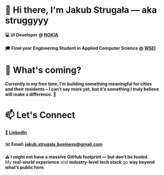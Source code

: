 # 👋 Hi there, I'm Jakub Strugała — aka **struggyyy**

#### 💻 **UI Developer @ [NOKIA](https://www.linkedin.com/company/nokia/posts/?feedView=all)**  

#### 🎓 Final year **Engineering Student in Applied Computer Science** @ **[WSEI](https://www.linkedin.com/school/wy%C5%BCsza-szko%C5%82a-ekonomii-i-informatyki-w-krakowie/posts/?feedView=all)**

# 👀 What's coming?

#### Currently in my free time, I’m building something meaningful for **cities and their residents** – I can’t say more yet, but it’s something I truly believe will make a difference. 🤫

# 📫 Let's Connect

#### 👔 [LinkedIn](https://www.linkedin.com/in/jakub-struga%C5%82a-041094281/)

#### ✉️ Email: jakub.strugala.business@gmail.com

<p><strong>⚠️ I might not have a massive GitHub footprint — but don’t be fooled.</strong><br>
My <strong>real-world experience</strong> and <strong>industry-level tech stack</strong> go <strong>way beyond what’s public here</strong>.</p>
